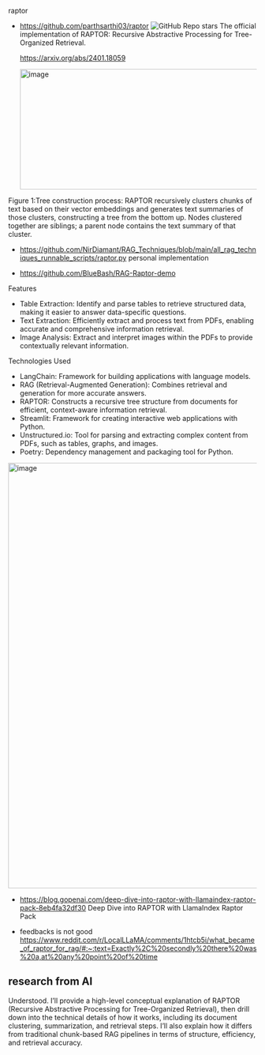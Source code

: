 
raptor
- https://github.com/parthsarthi03/raptor  ![GitHub Repo stars](https://img.shields.io/github/stars/parthsarthi03/raptor?style=social)
  The official implementation of RAPTOR: Recursive Abstractive Processing for Tree-Organized Retrieval.
  
  https://arxiv.org/abs/2401.18059
  
  <img width="734" height="244" alt="image" src="https://github.com/user-attachments/assets/16968025-dc14-4470-a194-5049eb1a7dd4" />

Figure 1:Tree construction process: RAPTOR recursively clusters chunks of text based on their vector embeddings and generates text summaries of those clusters, constructing a tree from the bottom up. Nodes clustered together are siblings; a parent node contains the text summary of that cluster.


- https://github.com/NirDiamant/RAG_Techniques/blob/main/all_rag_techniques_runnable_scripts/raptor.py
  personal implementation

- https://github.com/BlueBash/RAG-Raptor-demo

Features

- Table Extraction: Identify and parse tables to retrieve structured data, making it easier to answer data-specific questions.
- Text Extraction: Efficiently extract and process text from PDFs, enabling accurate and comprehensive information retrieval.
- Image Analysis: Extract and interpret images within the PDFs to provide contextually relevant information.

Technologies Used
- LangChain: Framework for building applications with language models.
- RAG (Retrieval-Augmented Generation): Combines retrieval and generation for more accurate answers.
- RAPTOR: Constructs a recursive tree structure from documents for efficient, context-aware information retrieval.
- Streamlit: Framework for creating interactive web applications with Python.
- Unstructured.io: Tool for parsing and extracting complex content from PDFs, such as tables, graphs, and images.
- Poetry: Dependency management and packaging tool for Python.

<img width="1914" height="862" alt="image" src="https://github.com/user-attachments/assets/a84063ff-d013-4b34-b958-2e7a36e36f74" />

- https://blog.gopenai.com/deep-dive-into-raptor-with-llamaindex-raptor-pack-8eb4fa32df30
  Deep Dive into RAPTOR with LlamaIndex Raptor Pack

- feedbacks is not good
  https://www.reddit.com/r/LocalLLaMA/comments/1htcb5i/what_became_of_raptor_for_rag/#:~:text=Exactly%2C%20secondly%20there%20was%20a,at%20any%20point%20of%20time

## research from AI
Understood. I’ll provide a high-level conceptual explanation of RAPTOR (Recursive Abstractive Processing for Tree-Organized Retrieval), then drill down into the technical details of how it works, including its document clustering, summarization, and retrieval steps. I’ll also explain how it differs from traditional chunk-based RAG pipelines in terms of structure, efficiency, and retrieval accuracy.
